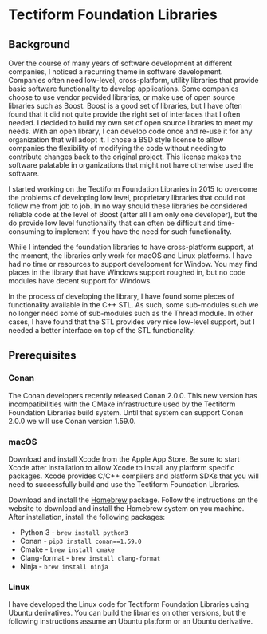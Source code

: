 # Tectiform Foundation Libraries

## Background

Over the course of many years of software development at different companies, I noticed a recurring theme in
software development. Companies often need low-level, cross-platform, utility libraries that provide basic
software functionality to develop applications.  Some companies choose to use vendor provided libraries, or make
use of open source libraries such as Boost.  Boost is a good set of libraries, but I have often found that it did
not quite provide the right set of interfaces that I often needed.  I decided to build my own set of open source
libraries to meet my needs.  With an open library, I can develop code once and re-use it for any organization that
will adopt it.  I chose a BSD style license to allow companies the flexibility of modifying the code without needing
to contribute changes back to the original project.  This license makes the software palatable in organizations that
might not have otherwise used the software.

I started working on the Tectiform Foundation Libraries in 2015 to overcome the problems of developing low level,
proprietary libraries that could not follow me from job to job.  In no way should these libraries be considered
reliable code at the level of Boost (after all I am only one developer), but the do provide low level functionality
that can often be difficult and time-consuming to implement if you have the need for such functionality.

While I intended the foundation libraries to have cross-platform support, at the moment, the libraries only work
for macOS and Linux platforms.  I have had no time or resources to support development for Window.  You may find
places in the library that have Windows support roughed in, but no code modules have decent support for Windows.

In the process of developing the library, I have found some pieces of functionality available in the C++ STL.
As such, some sub-modules such we no longer need some of sub-modules such as the Thread module.  In other cases,
I have found that the STL provides very nice low-level support, but I needed a better interface on top of the STL
functionality.

## Prerequisites

### Conan

The Conan developers recently released Conan 2.0.0.  This new version has incompatibilities with the CMake infrastructure
used by the Tectiform Foundation Libraries build system.  Until that system can support Conan 2.0.0 we will use
Conan version 1.59.0.

### macOS

Download and install Xcode from the Apple App Store.  Be sure to start Xcode after installation to allow Xcode to
install any platform specific packages.  Xcode provides C/C++ compilers and platform SDKs that you will need to
successfully build and use the Tectiform Foundation Libraries.

Download and install the [Homebrew](https://brew.sh/) package.  Follow the instructions on the website to download
and install the Homebrew system on you machine.  After installation, install the following packages:

* Python 3 - `brew install python3`
* Conan - `pip3 install conan==1.59.0`
* Cmake - `brew install cmake`
* Clang-format - `brew install clang-format`
* Ninja - `brew install ninja`

### Linux

I have developed the Linux code for Tectiform Foundation Libraries using Ubuntu derivatives.  You can build the
libraries on other versions, but the following instructions assume an Ubuntu platform or an Ubuntu derivative.
